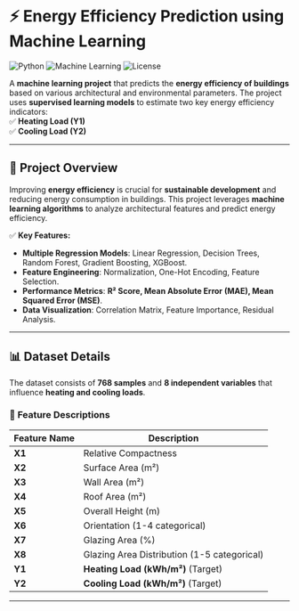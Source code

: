 # ⚡ Energy Efficiency Prediction using Machine Learning

![Python](https://img.shields.io/badge/Python-3.8%2B-blue.svg?style=flat&logo=python)
![Machine Learning](https://img.shields.io/badge/Machine%20Learning-Scikit--Learn-orange?style=flat&logo=scikit-learn)
![License](https://img.shields.io/badge/License-MIT-green.svg)

A **machine learning project** that predicts the **energy efficiency of buildings** based on various architectural and environmental parameters. The project uses **supervised learning models** to estimate two key energy efficiency indicators:  
✅ **Heating Load (Y1)**  
✅ **Cooling Load (Y2)**  

---

## 🚀 **Project Overview**
Improving **energy efficiency** is crucial for **sustainable development** and reducing energy consumption in buildings. This project leverages **machine learning algorithms** to analyze architectural features and predict energy efficiency.

✅ **Key Features:**
- **Multiple Regression Models**: Linear Regression, Decision Trees, Random Forest, Gradient Boosting, XGBoost.
- **Feature Engineering**: Normalization, One-Hot Encoding, Feature Selection.
- **Performance Metrics**: **R² Score, Mean Absolute Error (MAE), Mean Squared Error (MSE)**.
- **Data Visualization**: Correlation Matrix, Feature Importance, Residual Analysis.

---

## 📊 **Dataset Details**
The dataset consists of **768 samples** and **8 independent variables** that influence **heating and cooling loads**.

### 📌 **Feature Descriptions**
| Feature Name | Description |
|-------------|------------|
| **X1** | Relative Compactness |
| **X2** | Surface Area (m²) |
| **X3** | Wall Area (m²) |
| **X4** | Roof Area (m²) |
| **X5** | Overall Height (m) |
| **X6** | Orientation (1-4 categorical) |
| **X7** | Glazing Area (%) |
| **X8** | Glazing Area Distribution (1-5 categorical) |
| **Y1** | **Heating Load (kWh/m²)** (Target) |
| **Y2** | **Cooling Load (kWh/m²)** (Target) |


---


